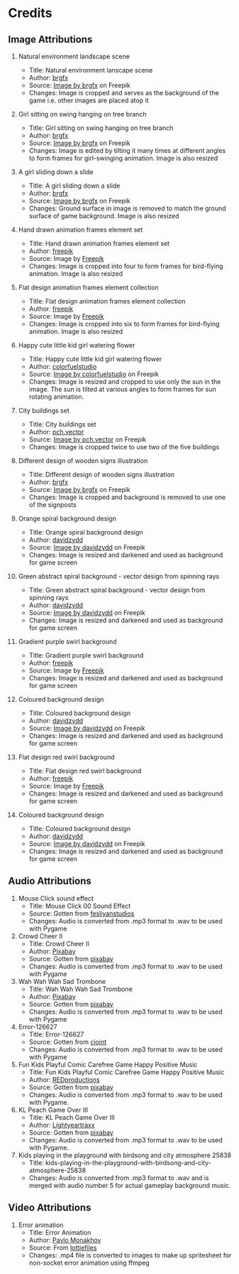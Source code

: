 # Credits

## Image Attributions

1. Natural environment landscape scene
    * Title: Natural environment lanscape scene
    * Author: [brgfx](https://www.freepik.com/author/brgfx)
    * Source: <a href="https://www.freepik.com/free-vector/natural-environment-lanscape-scene_5597221.htm#query=cartoon%20grass&position=6&from_view=keyword">Image by brgfx</a> on Freepik
    * Changes: Image is cropped and serves as the background of the game i.e. other images are placed atop it

2. Girl sitting on swing hanging on tree branch
    * Title: Girl sitting on swing hanging on tree branch
    * Author: [brgfx](https://www.freepik.com/author/brgfx)
    * Source: <a href="https://www.freepik.com/free-vector/girl-sitting-swing-hanging-tree-branch_19796495.htm#query=swing%20cartoon&position=29&from_view=keyword">Image by brgfx</a> on Freepik
    * Changes: Image is edited by tilting it many times at different angles to form frames for girl-swinging animation. Image is also resized

3. A girl sliding down a slide
    * Title: A girl sliding down a slide
    * Author: [brgfx](https://www.freepik.com/author/brgfx)
    * Source: <a href="https://www.freepik.com/free-vector/girl-sliding-down-slide_27175357.htm#query=slide%20cartoon&position=0&from_view=search&track=sph">Image by brgfx</a> on Freepik
    * Changes: Ground surface in image is removed to match the ground surface of game background. Image is also resized

4. Hand drawn animation frames element set
    * Title: Hand drawn animation frames element set
    * Author: [freepik](https://www.freepik.com/author/freepik)
    * Source: Image by <a href="https://www.freepik.com/free-vector/hand-drawn-animation-frames-element-set_32390038.htm#query=bird%20sprite&position=4&from_view=search&track=sph">Freepik</a>
    * Changes: Image is cropped into four to form frames for bird-flying animation. Image is also resized

5. Flat design animation frames element collection
    * Title: Flat design animation frames element collection
    * Author: [freepik](https://www.freepik.com/author/freepik)
    * Source: Image by <a href="https://www.freepik.com/free-vector/flat-design-animation-frames-element-collection_31630031.htm#query=bird%20sprite&position=2&from_view=search&track=sph">Freepik</a>
    * Changes: Image is cropped into six to form frames for bird-flying animation. Image is also resized

6. Happy cute little kid girl watering flower
    * Title: Happy cute little kid girl watering flower
    * Author: [colorfuelstudio](https://www.freepik.com/author/colorfuelstudio)
    * Source: <a href="https://www.freepik.com/free-vector/happy-cute-little-kid-girl-watering-flower_7038073.htm#query=cute%20little%20girl%20watering%20sun%20images&position=4&from_view=search&track=ais">Image by colorfuelstudio</a> on Freepik
    * Changes: Image is resized and cropped to use only the sun in the image. The sun is tilted at various angles to form frames for sun rotating animation.

7. City buildings set
    * Title: City buildings set
    * Author: [pch.vector](https://www.freepik.com/author/pch-vector)
    * Source: <a href="https://www.freepik.com/free-vector/city-buildings-set_8270967.htm#query=cartoon%20buildings&position=27&from_view=keyword">Image by pch.vector</a> on Freepik
    * Changes: Image is cropped twice to use two of the five buildings

8. Different design of wooden signs illustration
   * Title: Different design of wooden signs illustration
   * Author: [brgfx](https://www.freepik.com/author/brgfx)
   * Source: <a href="https://www.freepik.com/free-vector/different-design-wooden-signs-illustration_1164256.htm#query=cartoon%20signpost&position=34&from_view=keyword&track=ais">Image by brgfx</a> on Freepik
   * Changes: Image is cropped and background is removed to use one of the signposts

9. Orange spiral background design
   * Title: Orange spiral background design
   * Author: [davidzydd](https://www.freepik.com/author/davidzydd)
   * Source: <a href="https://www.freepik.com/free-vector/orange-spiral-background-design_1118918.htm#query=spiral%20ray&position=6&from_view=search&track=ais">Image by davidzydd</a> on Freepik
   * Changes: Image is resized and darkened and used as background for game screen

10. Green abstract spiral background - vector design from spinning rays
    * Title: Green abstract spiral background - vector design from spinning rays
    * Author: [davidzydd](https://www.freepik.com/author/davidzydd)
    * Source: <a href="https://www.freepik.com/free-vector/green-abstract-spiral-background-vector-design-from-spinning-rays_1195134.htm#query=spiral%20ray&position=11&from_view=search&track=ais">Image by davidzydd</a> on Freepik
    * Changes: Image is resized and darkened and used as background for game screen

11. Gradient purple swirl background
    * Title: Gradient purple swirl background
    * Author: [freepik](https://www.freepik.com/author/freepik)
    * Source: Image by <a href="https://www.freepik.com/free-vector/gradient-purple-swirl-background_34709906.htm#query=spiral%20ray&position=14&from_view=search&track=ais">Freepik</a>
    * Changes: Image is resized and darkened and used as background for game screen

12. Coloured background design
    * Title: Coloured background design
    * Author: [davidzydd](https://www.freepik.com/author/davidzydd)
    * Source: <a href="https://www.freepik.com/free-vector/coloured-background-design_915343.htm#query=spiral%20ray&position=7&from_view=search&track=ais">Image by davidzydd</a> on Freepik
    * Changes: Image is resized and darkened and used as background for game screen

13. Flat design red swirl background
    * Title: Flat design red swirl background
    * Author: [freepik](https://www.freepik.com/author/freepik)
    * Source: Image by <a href="https://www.freepik.com/free-vector/flat-design-red-swirl-background_33955354.htm#page=2&query=spiral%20ray&position=17&from_view=search&track=ais">Freepik</a>
    * Changes: Image is resized and darkened and used as background for game screen
    
14. Coloured background design
    * Title: Coloured background design
    * Author: [davidzydd](https://www.freepik.com/author/davidzydd)
    * Source: <a href="https://www.freepik.com/free-vector/coloured-background-design_915339.htm#page=2&query=spiral%20ray&position=36&from_view=search&track=ais">Image by davidzydd</a> on Freepik
    * Changes: Image is resized and darkened and used as background for game screen
         
## Audio Attributions
1. Mouse Click sound effect
    * Title: Mouse Click 00 Sound Effect
    * Source: Gotten from [fesliyanstudios](https://www.fesliyanstudios.com/play-mp3/387)
    * Changes: Audio is converted from .mp3 format to .wav to be used with Pygame
2. Crowd Cheer II
    * Title: Crowd Cheer II
    * Author: [Pixabay](https://pixabay.com/users/pixabay-1/)
    * Source: Gotten from [pixabay](https://pixabay.com/sound-effects/crowd-cheer-ii-6263/)
    * Changes: Audio is converted from .mp3 format to .wav to be used with Pygame
3. Wah Wah Wah Sad Trombone
    * Title: Wah Wah Wah Sad Trombone
    * Author: [Pixabay](https://pixabay.com/users/pixabay-1/)
    * Source: Gotten from [pixabay](https://pixabay.com/sound-effects/wah-wah-sad-trombone-6347/)
    * Changes: Audio is converted from .mp3 format to .wav to be used with Pygame
4. Error-126627
    * Title: Error-126627
    * Source: Gotten from [cjoint](https://www-cjoint-com.translate.goog/c/MEcqKeMNosS?_x_tr_sl=fr&_x_tr_tl=en&_x_tr_hl=en&_x_tr_pto=sc)
    * Changes: Audio is converted from .mp3 format to .wav to be used with Pygame
5. Fun Kids Playful Comic Carefree Game Happy Positive Music
    * Title: Fun Kids Playful Comic Carefree Game Happy Positive Music
    * Author: [REDproductions](https://pixabay.com/users/redproductions-970568/)
    * Source: Gotten from [pixabay](https://pixabay.com/music/upbeat-fun-kids-playful-comic-carefree-game-happy-positive-music-57026/)
    * Changes: Audio is converted from .mp3 format to .wav to be used with Pygame.
6. KL Peach Game Over III
    * Title: KL Peach Game Over III
    * Author: [Lightyeartraxx](https://pixabay.com/users/lightyeartraxx-26697863/)
    * Source: Gotten from [pixabay](https://pixabay.com/sound-effects/kl-peach-game-over-iii-142453/)
    * Changes: Audio is converted from .mp3 format to .wav to be used with Pygame.
7. Kids playing in the playground with birdsong and city atmosphere 25838 
    * Title: kids-playing-in-the-playground-with-birdsong-and-city-atmosphere-25838
    * Changes: Audio is converted from .mp3 format to .wav and is merged with audio number 5 for actual gameplay background music.


## Video Attributions
1. Error animation
    * Title: Error Animation
    * Author: [Pavlo Monakhov](https://lottiefiles.com/pavlo)
    * Source: From [lottiefiles](https://lottiefiles.com/22893-error-animation)
    * Changes: .mp4 file is converted to images to make up spritesheet for non-socket error animation using ffmpeg
